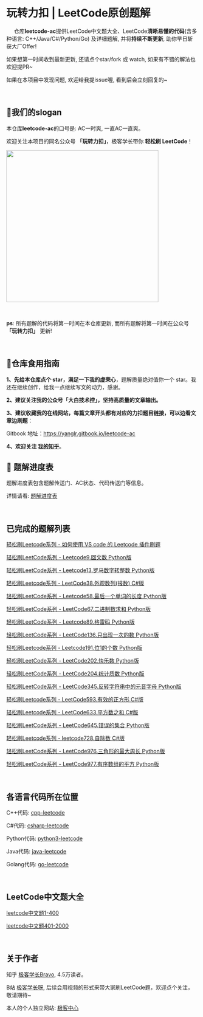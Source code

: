 # 玩转力扣 | LeetCode原创题解

 <img src='https://github.githubassets.com/images/icons/emoji/octocat.png' width='16px' height='16px'> 仓库**leetcode-ac**提供LeetCode中文题大全、LeetCode**清晰易懂的代码**(含多种语言: C++/Java/C#/Python/Go) 及详细题解, 并将**持续不断更新**, 助你早日斩获大厂Offer! 

如果想第一时间收到最新更新, 还请点个star/fork 或 watch, 如果有不错的解法也欢迎提PR~

如果在本项目中发现问题, 欢迎给我提issue喔, 看到后会立刻回复的~

<br/>


## 📢我们的slogan

本仓库**leetcode-ac**的口号是: AC一时爽, 一直AC一直爽。

欢迎关注本项目的同名公众号 **「玩转力扣」**，极客学长带你 **轻松刷 LeetCode**！

<a title="玩转力扣" alt="玩转LeetCode" target="_blank" href="https://github.com/yanglr/yanglr"><img width="400" height="400" src="https://cdn.jsdelivr.net/gh/yanglr/leetcode-ac/assets/images/leetcode-ac-qrcode.jpg"></a>

<br/>

**ps**: 所有题解的代码将第一时间在本仓库更新, 而所有题解将第一时间在公众号 **「玩转力扣」** 更新!

<br/>

## 🍖仓库食用指南

**1、先给本仓库点个 star，满足一下我的虚荣心**，题解质量绝对值你一个 star。我还在继续创作，给我一点继续写文的动力，感谢。


**2、建议关注我的公众号「大白技术控」，坚持高质量的文章输出。**


**3、建议收藏我的在线网站，每篇文章开头都有对应的力扣题目链接，可以边看文章边刷题**：

Gitbook 地址：<https://yanglr.gitbook.io/leetcode-ac>


**4、欢迎关注 [我的知乎](https://www.zhihu.com/people/legege007)**。


## 🚀 题解进度表

题解进度表包含题解传送门、AC状态、代码传送门等信息。

详情请看: [题解进度表](https://github.com/yanglr/leetcode-ac/blob/master/leetcode-ac-tracking.md)


<br/>

## 已完成的题解列表

[轻松刷Leetcode系列 - 如何使用 VS code 的 Leetcode 插件刷题](https://zhuanlan.zhihu.com/p/85142574)

[轻松刷LeetCode系列 - Leetcode9.回文数 Python版](https://geekplayers.com/python-leetcode9-palindrome-number.html)

[轻松刷LeetCode系列 - Leetcode13.罗马数字转整数 Python版](https://geekplayers.com/python-leetcode13-roman-to-integer.html)

[轻松刷Leetcode系列 - LeetCode38.外观数列(报数) C#版](https://zhuanlan.zhihu.com/p/86412518)

[轻松刷LeetCode系列 - Leetcode58.最后一个单词的长度 Python版](https://geekplayers.com/python-leetcode58-length-of-last-word.html)

[轻松刷LeetCode系列 - LeetCode67.二进制数求和 Python版](https://geekplayers.com/python-leetcode67-add-binary.html)

[轻松刷LeetCode系列 - Leetcode89.格雷码  Python版](https://geekplayers.com/python-leetcode89-gary-code.html)

[轻松刷LeetCode系列 - LeetCode136.只出现一次的数  Python版](https://geekplayers.com/python-leetcode136-single-number.html)

[轻松刷Leetcode系列 - Leetcode191.位1的个数 Python版](https://zhuanlan.zhihu.com/p/82539155)

[轻松刷LeetCode系列 - LeetCode202.快乐数  Python版](https://geekplayers.com/python-leetcode202-happy-number.html)

[轻松刷LeetCode系列 - LeetCode204.统计质数  Python版](https://geekplayers.com/python-leetcode204-count-primes.html)

[轻松刷LeetCode系列 - LeetCode345.反转字符串中的元音字母  Python版](https://geekplayers.com/leetcode345-reverse-vowels-of-a-string.html)

[轻松刷Leetcode系列 - LeetCode593.有效的正方形 C#版](https://zhuanlan.zhihu.com/p/89105960)

[轻松刷Leetcode系列 - LeetCode633.平方数之和 C#版](https://zhuanlan.zhihu.com/p/87986301)

[轻松刷LeetCode系列 - LeetCode645.错误的集合 Python版](https://geekplayers.com/python-leetcode645-set-mismatch.html)

[轻松刷Leetcode系列 - leetcode728.自除数 C#版](https://zhuanlan.zhihu.com/p/86695886)

[轻松刷LeetCode系列 - LeetCode976.三角形的最大周长 Python版](https://geekplayers.com/leetcode976-largest-perimeter-triangle.html)

[轻松刷LeetCode系列 - LeetCode977.有序数组的平方  Python版](https://geekplayers.com/python-leetcode977-squares-of-a-sorted-array.html)



<br/>

## 各语言代码所在位置

C++代码:
[cpp-leetcode](https://github.com/yanglr/leetcode-ac/tree/master/cpp-leetcode)


C#代码:
[csharp-leetcode](https://github.com/yanglr/leetcode-ac/tree/master/csharp-leetcode)


Python代码:
[python3-leetcode](https://github.com/yanglr/leetcode-ac/tree/master/python3-leetcode)



Java代码:
[java-leetcode](https://github.com/yanglr/leetcode-ac/tree/master/java-leetcode)


Golang代码:
[go-leetcode](https://github.com/yanglr/leetcode-ac/tree/master/go-leetcode)

<br/>

## LeetCode中文题大全

[leetcode中文题1-400](https://github.com/yanglr/leetcode-ac/tree/master/中文题1-2000/leetcode1-400)

[leetcode中文题401-2000](https://github.com/yanglr/leetcode-ac/tree/master/中文题1-2000/leetcode401-2000)

<br/>

## 关于作者

知乎 [极客学长Bravo](https://www.zhihu.com/people/legege007), 4.5万读者。

B站 [极客学长呀](https://space.bilibili.com/1443957), 后续会用视频的形式来带大家刷LeetCode题，欢迎点个关注，敬请期待~

本人的个人独立网站: [极客中心](https://www.geekzl.com)
